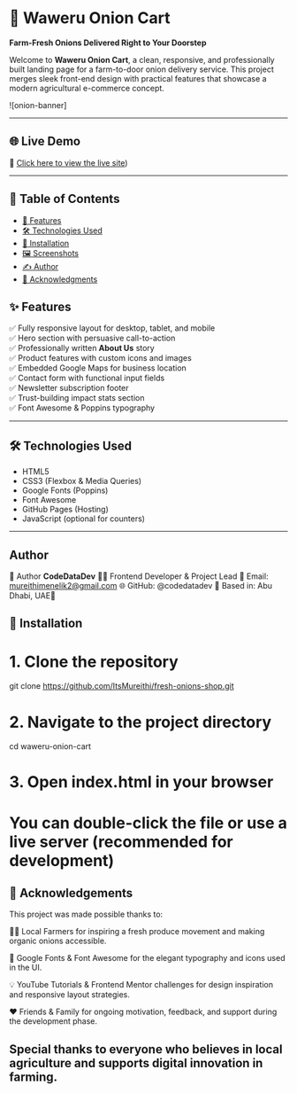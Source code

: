 # 🧅 Waweru Onion Cart

**Farm-Fresh Onions Delivered Right to Your Doorstep**

Welcome to **Waweru Onion Cart**, a clean, responsive, and professionally built landing page for a farm-to-door onion delivery service. This project merges sleek front-end design with practical features that showcase a modern agricultural e-commerce concept.

![onion-banner][](https://github.com/ItsMureithi/fresh-onions-shop/blob/main/Images/Logo.png) <!-- Optional: Add screenshot/image URL -->

---

## 🌐 Live Demo

🔗 [Click here to view the live site](https://github.com/ItsMureithi/fresh-onions-shop/tree/main))

---

## 🧩 Table of Contents

- [🌟 Features](#-features)
- [🛠️ Technologies Used](#️-technologies-used)
- [🚀 Installation](#-installation)
- [🖼️ Screenshots](#️-screenshots)
- [✍️ Author](#️-author)
- [🙏 Acknowledgments](#-acknowledgments)

## ✨ Features

✅ Fully responsive layout for desktop, tablet, and mobile  
✅ Hero section with persuasive call-to-action  
✅ Professionally written **About Us** story  
✅ Product features with custom icons and images  
✅ Embedded Google Maps for business location  
✅ Contact form with functional input fields  
✅ Newsletter subscription footer  
✅ Trust-building impact stats section  
✅ Font Awesome & Poppins typography  

---

## 🛠️ Technologies Used

- HTML5  
- CSS3 (Flexbox & Media Queries)  
- Google Fonts (Poppins)  
- Font Awesome  
- GitHub Pages (Hosting)  
- JavaScript (optional for counters)

---
## Author

👤 Author __CodeDataDev__
🧑‍💻 Frontend Developer & Project Lead
📧 Email: mureithimenelik2@gmail.com
🌐 GitHub: @codedatadev
📍 Based in: Abu Dhabi, UAE👤


## 🚀  Installation

# 1. Clone the repository
git clone https://github.com/ItsMureithi/fresh-onions-shop.git 

# 2. Navigate to the project directory
cd waweru-onion-cart

# 3. Open index.html in your browser
# You can double-click the file or use a live server (recommended for development)


## 🙏 Acknowledgements
This project was made possible thanks to:

🧑‍🌾 Local Farmers  for inspiring a fresh produce movement and making organic onions accessible.

🎨 Google Fonts & Font Awesome for the elegant typography and icons used in the UI.

💡 YouTube Tutorials & Frontend Mentor challenges for design inspiration and responsive layout strategies.

❤️ Friends & Family  for ongoing motivation, feedback, and support during the development phase.


## Special thanks to everyone who believes in local agriculture and supports digital innovation in farming.
